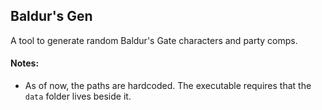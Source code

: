 ## Baldur's Gen

A tool to generate random Baldur's Gate characters and party comps.


#### Notes:

- As of now, the paths are hardcoded. The executable requires that the `data` folder lives beside it.